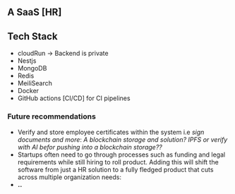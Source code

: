 
## A SaaS [HR]

## Tech Stack
- cloudRun -> Backend is private
- Nestjs
- MongoDB
- Redis
- MeiliSearch
- Docker
- GitHub actions [CI/CD] for CI pipelines

### Future recommendations
- Verify and store employee certificates within the system i.e *sign documents and more*: _A blockchain storage and solution? IPFS or verify with AI befor pushing into a blockchain storage??_
- Startups often need to go through processes such as funding and legal requirements while still hiring to roll product. Adding this will shift the software from just a HR solution to a fully fledged product that cuts across multiple organization needs: 
- **..**